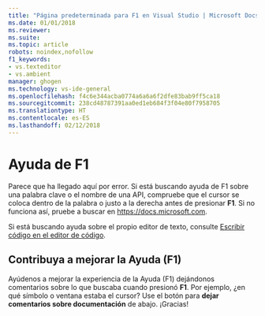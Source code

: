 ```yaml
---
title: "Página predeterminada para F1 en Visual Studio | Microsoft Docs"
ms.date: 01/01/2018
ms.reviewer: 
ms.suite: 
ms.topic: article
robots: noindex,nofollow
f1_keywords:
- vs.texteditor
- vs.ambient
manager: ghogen
ms.technology: vs-ide-general
ms.openlocfilehash: f4c6e344acba0774a6a6a6f2dfe83bab9ff5ca18
ms.sourcegitcommit: 238cd48787391aa0ed1eb684f3f04e80f7958705
ms.translationtype: HT
ms.contentlocale: es-ES
ms.lasthandoff: 02/12/2018
---
```

# Ayuda de F1

Parece que ha llegado aquí por error. Si está buscando ayuda de F1 sobre una palabra clave o el nombre de una API, compruebe que el cursor se coloca dentro de la palabra o justo a la derecha antes de presionar **F1**. Si no funciona así, pruebe a buscar en https://docs.microsoft.com.

Si está buscando ayuda sobre el propio editor de texto, consulte [Escribir código en el editor de código](../../ide/writing-code-in-the-code-and-text-editor.md).

## Contribuya a mejorar la Ayuda (F1)

Ayúdenos a mejorar la experiencia de la Ayuda (F1) dejándonos comentarios sobre lo que buscaba cuando presionó **F1**. Por ejemplo, ¿en qué símbolo o ventana estaba el cursor? Use el botón para **dejar comentarios sobre documentación** de abajo. ¡Gracias!
